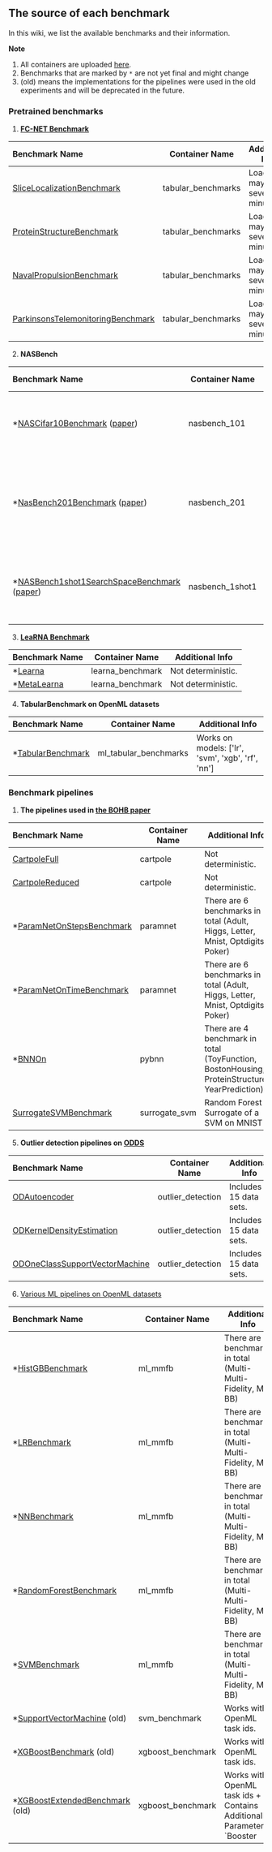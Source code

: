 ## The source of each benchmark
In this wiki, we list the available benchmarks and their information.

**Note** 
1. All containers are uploaded [here](https://gitlab.tf.uni-freiburg.de/muelleph/hpobench-registry/container_registry).
2. Benchmarks that are marked by `*` are not yet final and might change
3. (old) means the implementations for the pipelines were used in the old experiments and will be deprecated in the future.

### Pretrained benchmarks
1. [**FC-NET Benchmark**](https://arxiv.org/pdf/1905.04970.pdf)

| Benchmark Name                    | Container Name     | Additional Info                      |
| :-------------------------------- | ------------------ | ------------------------------------ |
| [SliceLocalizationBenchmark](https://github.com/automl/HPOBench/blob/master/hpobench/benchmarks/nas/tabular_benchmarks.py)        | tabular_benchmarks | Loading may take several minutes.     |
| [ProteinStructureBenchmark](https://github.com/automl/HPOBench/blob/master/hpobench/benchmarks/nas/tabular_benchmarks.py)         | tabular_benchmarks | Loading may take several minutes.     |
| [NavalPropulsionBenchmark](https://github.com/automl/HPOBench/blob/master/hpobench/benchmarks/nas/tabular_benchmarks.py)          | tabular_benchmarks | Loading may take several minutes.     |
| [ParkinsonsTelemonitoringBenchmark](https://github.com/automl/HPOBench/blob/master/hpobench/benchmarks/nas/tabular_benchmarks.py) | tabular_benchmarks | Loading may take several minutes.     |

2. **NASBench**

| Benchmark Name                    | Container Name     | Additional Info                      |
| :-------------------------------- | ------------------ | ------------------------------------ |
| *[NASCifar10Benchmark](https://github.com/automl/HPOBench/blob/master/hpobench/benchmarks/nas/nasbench_101.py) ([paper](https://arxiv.org/pdf/1902.09635.pdf))             | nasbench_101       | Loading may take several minutes. There are 3 benchmark in total (A, B, C) |
| *[NasBench201Benchmark](https://github.com/automl/HPOBench/blob/master/hpobench/benchmarks/nas/nasbench_201.py) ([paper](https://arxiv.org/pdf/2001.00326.pdf))            | nasbench_201       | Loading may take several minutes. There are 3 benchmarks in total (Cifar10Valid, Cifar100, ImageNet)   |
| *[NASBench1shot1SearchSpaceBenchmark](https://github.com/automl/HPOBench/blob/master/hpobench/benchmarks/nas/nasbench_1shot1.py) ([paper](https://ml.informatik.uni-freiburg.de/wp-content/uploads/papers/20-ICLR-NasBench1Shot1.pdf)) | nasbench_1shot1   | Loading may take several minutes. There are 3 benchmarks in total (1,2,3) |

3. [**LeaRNA Benchmark**](https://openreview.net/pdf?id=ByfyHh05tQ)

| Benchmark Name                    | Container Name     | Additional Info                      |
| :-------------------------------- | ------------------ | ------------------------------------ |
| *[Learna](https://github.com/automl/HPOBench/blob/master/hpobench/benchmarks/rl/learna_benchmark.py)                            | learna_benchmark   | Not deterministic.                        |
| *[MetaLearna](https://github.com/automl/HPOBench/blob/master/hpobench/benchmarks/rl/learna_benchmark.py)                        | learna_benchmark   | Not deterministic.                        |

4. **TabularBenchmark on OpenML datasets**

| Benchmark Name                    | Container Name     | Additional Info                      |
| :-------------------------------- | ------------------ | ------------------------------------ |
| *[TabularBenchmark](https://github.com/automl/HPOBench/blob/master/hpobench/benchmarks/ml/tabular_benchmark.py)             | ml_tabular_benchmarks | Works on models: ['lr', 'svm', 'xgb', 'rf', 'nn']           | 

### Benchmark pipelines
1. **The pipelines used in [the BOHB paper](http://proceedings.mlr.press/v80/falkner18a/falkner18a.pdf)**

| Benchmark Name                    | Container Name     | Additional Info                      |
| :-------------------------------- | ------------------ | ------------------------------------ |
| [CartpoleFull](https://github.com/automl/HPOBench/blob/8c0372ae7f333d94e265087d1f6d1c764fc79563/hpobench/benchmarks/rl/cartpole.py)                      | cartpole           | Not deterministic.                    |
| [CartpoleReduced](https://github.com/automl/HPOBench/blob/8c0372ae7f333d94e265087d1f6d1c764fc79563/hpobench/benchmarks/rl/cartpole.py)                   | cartpole           | Not deterministic.                    |
| *[ParamNetOnStepsBenchmark](https://github.com/automl/HPOBench/blob/8c0372ae7f333d94e265087d1f6d1c764fc79563/hpobench/benchmarks/surrogates/paramnet_benchmark.py)          | paramnet           | There are 6 benchmarks in total (Adult, Higgs, Letter, Mnist, Optdigits, Poker) |
| *[ParamNetOnTimeBenchmark](https://github.com/automl/HPOBench/blob/8c0372ae7f333d94e265087d1f6d1c764fc79563/hpobench/benchmarks/surrogates/paramnet_benchmark.py)           | paramnet           | There are 6 benchmarks in total (Adult, Higgs, Letter, Mnist, Optdigits, Poker) |
| *[BNNOn](https://github.com/automl/HPOBench/blob/8c0372ae7f333d94e265087d1f6d1c764fc79563/hpobench/benchmarks/ml/pybnn.py)                            | pybnn              | There are 4 benchmark in total (ToyFunction, BostonHousing, ProteinStructure, YearPrediction) |
| [SurrogateSVMBenchmark](https://github.com/automl/HPOBench/blob/8c0372ae7f333d94e265087d1f6d1c764fc79563/hpobench/benchmarks/surrogates/svm_benchmark.py)              | surrogate_svm      | Random Forest Surrogate of a SVM on MNIST | 

5. **Outlier detection pipelines on [ODDS](http://odds.cs.stonybrook.edu/)** 

| Benchmark Name                    | Container Name     | Additional Info                      |
| :-------------------------------- | ------------------ | ------------------------------------ |
| [ODAutoencoder](https://github.com/automl/HPOBench/blob/master/hpobench/benchmarks/od/od_ae.py)                      | outlier_detection  | Includes 15 data sets.                    |
| [ODKernelDensityEstimation](https://github.com/automl/HPOBench/blob/master/hpobench/benchmarks/od/od_kde.py)          | outlier_detection  | Includes 15 data sets.                    |
| [ODOneClassSupportVectorMachine](https://github.com/automl/HPOBench/blob/master/hpobench/benchmarks/od/od_ocsvm.py)     | outlier_detection  | Includes 15 data sets.                    |

6. [Various ML pipelines on OpenML datasets](https://github.com/automl/HPOBench/tree/8c0372ae7f333d94e265087d1f6d1c764fc79563/hpobench/benchmarks/ml)


| Benchmark Name                    | Container Name     | Additional Info                      |
| :-------------------------------- | ------------------ | ------------------------------------ |
| *[HistGBBenchmark](https://github.com/automl/HPOBench/blob/master/hpobench/benchmarks/ml/histgb_benchmark.py)                   | ml_mmfb            | There are 3 benchmarks in total (Multi-Multi-Fidelity, MF, BB) | 
| *[LRBenchmark](https://github.com/automl/HPOBench/blob/master/hpobench/benchmarks/ml/lr_benchmark.py)                       | ml_mmfb            | There are 3 benchmarks in total (Multi-Multi-Fidelity, MF, BB) | 
| *[NNBenchmark](https://github.com/automl/HPOBench/blob/master/hpobench/benchmarks/ml/nn_benchmark.py)                       | ml_mmfb            | There are 3 benchmarks in total (Multi-Multi-Fidelity, MF, BB) | 
| *[RandomForestBenchmark](https://github.com/automl/HPOBench/blob/master/hpobench/benchmarks/ml/rf_benchmark.py)             | ml_mmfb            | There are 3 benchmarks in total (Multi-Multi-Fidelity, MF, BB) | 
| *[SVMBenchmark](https://github.com/automl/HPOBench/blob/master/hpobench/benchmarks/ml/svm_benchmark.py)                      | ml_mmfb            | There are 3 benchmarks in total (Multi-Multi-Fidelity, MF, BB) |  
| *[SupportVectorMachine](https://github.com/automl/HPOBench/blob/8c0372ae7f333d94e265087d1f6d1c764fc79563/hpobench/benchmarks/ml/svm_benchmark_old.py) (old)        | svm_benchmark      | Works with OpenML task ids. | 
| *[XGBoostBenchmark](https://github.com/automl/HPOBench/blob/8c0372ae7f333d94e265087d1f6d1c764fc79563/hpobench/benchmarks/ml/xgboost_benchmark_old.py) (old)            | xgboost_benchmark  | Works with OpenML task ids. |
| *[XGBoostExtendedBenchmark](https://github.com/automl/HPOBench/blob/8c0372ae7f333d94e265087d1f6d1c764fc79563/hpobench/benchmarks/ml/xgboost_benchmark_old.py) (old)    | xgboost_benchmark  | Works with OpenML task ids + Contains Additional Parameter `Booster |
